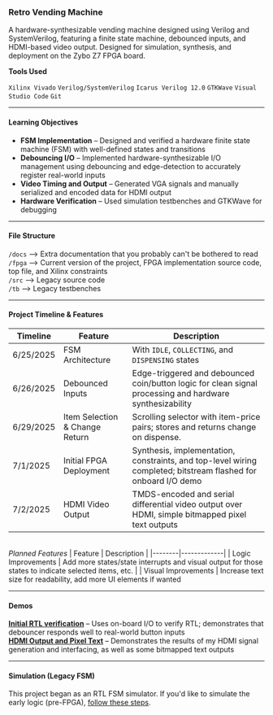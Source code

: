### Retro Vending Machine
A hardware-synthesizable vending machine designed using Verilog and SystemVerilog, featuring a finite state machine, debounced inputs, and HDMI-based video output. Designed for simulation, synthesis, and deployment on the Zybo Z7 FPGA board.

**Tools Used**

`Xilinx Vivado`
`Verilog/SystemVerilog`
`Icarus Verilog 12.0`
`GTKWave`
`Visual Studio Code`
`Git`

---

#### **Learning Objectives**

- **FSM Implementation** – Designed and verified a hardware finite state machine (FSM) with well-defined states and transitions
- **Debouncing I/O** – Implemented hardware-synthesizable I/O management using debouncing and edge-detection to accurately register real-world inputs
- **Video Timing and Output** – Generated VGA signals and manually serialized and encoded data for HDMI output
- **Hardware Verification** – Used simulation testbenches and GTKWave for debugging

---

#### **File Structure**

`/docs` –> Extra documentation that you probably can't be bothered to read\
`/fpga` –> Current version of the project, FPGA implementation source code, top file, and Xilinx constraints\
`/src`  –> Legacy source code\
`/tb`   –> Legacy testbenches

---

#### **Project Timeline & Features**

| Timeline | Feature | Description |
|--------|-------------|--------|
| 6/25/2025 | FSM Architecture | With `IDLE`, `COLLECTING`, and `DISPENSING` states 
| 6/26/2025 | Debounced Inputs | Edge-triggered and debounced coin/button logic for clean signal processing and hardware synthesizability |
| 6/29/2025 | Item Selection & Change Return | Scrolling selector with item-price pairs; stores and returns change on dispense. | 
| 7/1/2025 | Initial FPGA Deployment | Synthesis, implementation, constraints, and top-level wiring completed; bitstream flashed for onboard I/O demo |
| 7/2/2025| HDMI Video Output | TMDS-encoded and serial differential video output over HDMI, simple bitmapped pixel text outputs |

\
*Planned Features* 
| Feature | Description |
|--------|-------------|
| Logic Improvements | Add more states/state interrupts and visual output for those states to indicate selected items, etc. |
| Visual Improvements | Increase text size for readability, add more UI elements if wanted

---

#### **Demos**

[**Initial RTL verification**](https://youtu.be/YAWXXol3p50?si=UQe-jVr7k9robtwH) –
Uses on-board I/O to verify RTL; demonstrates that debouncer responds well to real-world button inputs\
[**HDMI Output and Pixel Text**](https://youtu.be/nstLu7CKKXI?si=7paIRkDUl7c_qRaL) –
Demonstrates the results of my HDMI signal generation and interfacing, as well as some bitmapped text outputs


---
#### **Simulation (Legacy FSM)**
This project began as an RTL FSM simulator. If you'd like to simulate the early logic (pre-FPGA), [follow these steps](/docs/early-sim.md).

